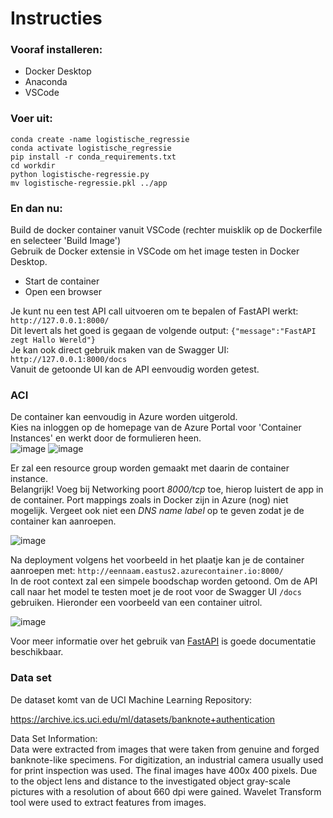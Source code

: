 # Instructies
### Vooraf installeren:
- Docker Desktop
- Anaconda
- VSCode

### Voer uit:
```
conda create -name logistische_regressie
conda activate logistische_regressie
pip install -r conda_requirements.txt
cd workdir
python logistische-regressie.py
mv logistische-regressie.pkl ../app
```

### En dan nu:
Build de docker container vanuit VSCode (rechter muisklik op de Dockerfile en selecteer 'Build Image')<br>
Gebruik de Docker extensie in VSCode om het image testen in Docker Desktop.
- Start de container
- Open een browser

Je kunt nu een test API call uitvoeren om te bepalen of FastAPI werkt: `http://127.0.0.1:8000/`<br>
Dit levert als het goed is gegaan de volgende output: ```{"message":"FastAPI zegt Hallo Wereld"}```<br>
Je kan ook direct gebruik maken van de Swagger UI: `http://127.0.0.1:8000/docs`<br>
Vanuit de getoonde UI kan de API eenvoudig worden getest.

### ACI
De container kan eenvoudig in Azure worden uitgerold.<br>
Kies na inloggen op de homepage van de Azure Portal voor 'Container Instances' en werkt door de formulieren heen.<br>
![image](https://user-images.githubusercontent.com/57792298/178724259-95822596-65dd-4107-9498-d07c2c46da26.png)
![image](https://user-images.githubusercontent.com/57792298/178724437-893c810b-0a1c-4d15-8508-8b815f6681f6.png)




Er zal een resource group worden gemaakt met daarin de container instance.<br>
Belangrijk! Voeg bij Networking poort *8000/tcp* toe, hierop luistert de app in de container. Port mappings zoals in Docker zijn in Azure (nog) niet mogelijk. Vergeet ook niet een *DNS name label* op te geven zodat je de container kan aanroepen.

![image](https://user-images.githubusercontent.com/57792298/178720962-3a598ee0-1fec-4fc0-b09d-ef245b7b1c41.png)

Na deployment volgens het voorbeeld in het plaatje kan je de container aanroepen met: `http://eennaam.eastus2.azurecontainer.io:8000/`<br>
In de root context zal een simpele boodschap worden getoond. Om de API call naar het model te testen moet je de root voor de Swagger UI ```/docs``` gebruiken. Hieronder een voorbeeld van een container uitrol.

![image](https://user-images.githubusercontent.com/57792298/178722957-3232853e-1889-4d1a-8180-adfa48c324be.png)

Voor meer informatie over het gebruik van [FastAPI](https://fastapi.tiangolo.com/ "FastAPI documentatie") is goede documentatie beschikbaar.


### Data set
De dataset komt van de UCI Machine Learning Repository:

https://archive.ics.uci.edu/ml/datasets/banknote+authentication

Data Set Information:<br>
Data were extracted from images that were taken from genuine and forged banknote-like specimens. For digitization, an industrial camera usually used for print inspection was used. The final images have 400x 400 pixels. Due to the object lens and distance to the investigated object gray-scale pictures with a resolution of about 660 dpi were gained. Wavelet Transform tool were used to extract features from images.
